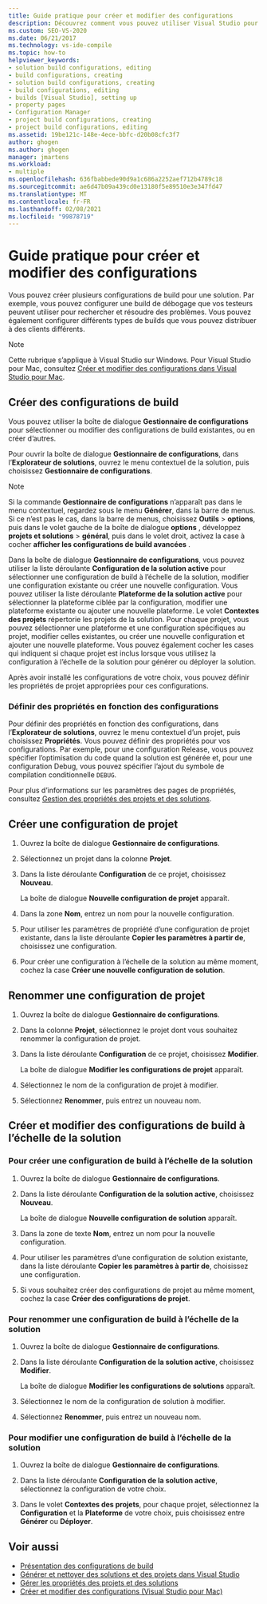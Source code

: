 ```yaml
---
title: Guide pratique pour créer et modifier des configurations
description: Découvrez comment vous pouvez utiliser Visual Studio pour créer et modifier plusieurs configurations de build pour votre solution.
ms.custom: SEO-VS-2020
ms.date: 06/21/2017
ms.technology: vs-ide-compile
ms.topic: how-to
helpviewer_keywords:
- solution build configurations, editing
- build configurations, creating
- solution build configurations, creating
- build configurations, editing
- builds [Visual Studio], setting up
- property pages
- Configuration Manager
- project build configurations, creating
- project build configurations, editing
ms.assetid: 19be121c-148e-4ece-bbfc-d20b08cfc3f7
author: ghogen
ms.author: ghogen
manager: jmartens
ms.workload:
- multiple
ms.openlocfilehash: 636fbabbede90d9a1c686a2252aef712b4789c18
ms.sourcegitcommit: ae6d47b09a439cd0e13180f5e89510e3e347fd47
ms.translationtype: MT
ms.contentlocale: fr-FR
ms.lasthandoff: 02/08/2021
ms.locfileid: "99878719"
---
```

# <a name="how-to-create-and-edit-configurations"></a>Guide pratique pour créer et modifier des configurations

Vous pouvez créer plusieurs configurations de build pour une solution. Par exemple, vous pouvez configurer une build de débogage que vos testeurs peuvent utiliser pour rechercher et résoudre des problèmes. Vous pouvez également configurer différents types de builds que vous pouvez distribuer à des clients différents.

> [!NOTE]
> Cette rubrique s’applique à Visual Studio sur Windows. Pour Visual Studio pour Mac, consultez [Créer et modifier des configurations dans Visual Studio pour Mac](/visualstudio/mac/create-and-edit-configurations).

## <a name="create-build-configurations"></a>Créer des configurations de build

Vous pouvez utiliser la boîte de dialogue **Gestionnaire de configurations** pour sélectionner ou modifier des configurations de build existantes, ou en créer d’autres.

Pour ouvrir la boîte de dialogue **Gestionnaire de configurations**, dans l’**Explorateur de solutions**, ouvrez le menu contextuel de la solution, puis choisissez **Gestionnaire de configurations**.

> [!NOTE]
> Si la commande **Gestionnaire de configurations** n’apparaît pas dans le menu contextuel, regardez sous le menu **Générer**, dans la barre de menus. Si ce n’est pas le cas, dans la barre de menus, choisissez **Outils**  >  **options**, puis dans le volet gauche de la boîte de dialogue **options** , développez **projets et solutions**  >  **général**, puis dans le volet droit, activez la case à cocher **afficher les configurations de build avancées** .

Dans la boîte de dialogue **Gestionnaire de configurations**, vous pouvez utiliser la liste déroulante **Configuration de la solution active** pour sélectionner une configuration de build à l’échelle de la solution, modifier une configuration existante ou créer une nouvelle configuration. Vous pouvez utiliser la liste déroulante **Plateforme de la solution active** pour sélectionner la plateforme ciblée par la configuration, modifier une plateforme existante ou ajouter une nouvelle plateforme. Le volet **Contextes des projets** répertorie les projets de la solution. Pour chaque projet, vous pouvez sélectionner une plateforme et une configuration spécifiques au projet, modifier celles existantes, ou créer une nouvelle configuration et ajouter une nouvelle plateforme. Vous pouvez également cocher les cases qui indiquent si chaque projet est inclus lorsque vous utilisez la configuration à l’échelle de la solution pour générer ou déployer la solution.

Après avoir installé les configurations de votre choix, vous pouvez définir les propriétés de projet appropriées pour ces configurations.

### <a name="set-properties-based-on-configurations"></a>Définir des propriétés en fonction des configurations

Pour définir des propriétés en fonction des configurations, dans l’**Explorateur de solutions**, ouvrez le menu contextuel d’un projet, puis choisissez **Propriétés**. Vous pouvez définir des propriétés pour vos configurations. Par exemple, pour une configuration Release, vous pouvez spécifier l’optimisation du code quand la solution est générée et, pour une configuration Debug, vous pouvez spécifier l’ajout du symbole de compilation conditionnelle `DEBUG`.

Pour plus d’informations sur les paramètres des pages de propriétés, consultez [Gestion des propriétés des projets et des solutions](../ide/managing-project-and-solution-properties.md).

## <a name="create-a-project-configuration"></a>Créer une configuration de projet

1. Ouvrez la boîte de dialogue **Gestionnaire de configurations**.

2. Sélectionnez un projet dans la colonne **Projet**.

3. Dans la liste déroulante **Configuration** de ce projet, choisissez **Nouveau**.

     La boîte de dialogue **Nouvelle configuration de projet** apparaît.

4. Dans la zone **Nom**, entrez un nom pour la nouvelle configuration.

5. Pour utiliser les paramètres de propriété d’une configuration de projet existante, dans la liste déroulante **Copier les paramètres à partir de**, choisissez une configuration.

6. Pour créer une configuration à l’échelle de la solution au même moment, cochez la case **Créer une nouvelle configuration de solution**.

## <a name="rename-a-project-configuration"></a>Renommer une configuration de projet

1. Ouvrez la boîte de dialogue **Gestionnaire de configurations**.

2. Dans la colonne **Projet**, sélectionnez le projet dont vous souhaitez renommer la configuration de projet.

3. Dans la liste déroulante **Configuration** de ce projet, choisissez **Modifier**.

     La boîte de dialogue **Modifier les configurations de projet** apparaît.

4. Sélectionnez le nom de la configuration de projet à modifier.

5. Sélectionnez **Renommer**, puis entrez un nouveau nom.

## <a name="create-and-modify-solution-wide-build-configurations"></a>Créer et modifier des configurations de build à l’échelle de la solution

### <a name="to-create-a-solution-wide-build-configuration"></a>Pour créer une configuration de build à l’échelle de la solution

1. Ouvrez la boîte de dialogue **Gestionnaire de configurations**.

2. Dans la liste déroulante **Configuration de la solution active**, choisissez **Nouveau**.

     La boîte de dialogue **Nouvelle configuration de solution** apparaît.

3. Dans la zone de texte **Nom**, entrez un nom pour la nouvelle configuration.

4. Pour utiliser les paramètres d’une configuration de solution existante, dans la liste déroulante **Copier les paramètres à partir de**, choisissez une configuration.

5. Si vous souhaitez créer des configurations de projet au même moment, cochez la case **Créer des configurations de projet**.

### <a name="to-rename-a-solution-wide-build-configuration"></a>Pour renommer une configuration de build à l’échelle de la solution

1. Ouvrez la boîte de dialogue **Gestionnaire de configurations**.

2. Dans la liste déroulante **Configuration de la solution active**, choisissez **Modifier**.

     La boîte de dialogue **Modifier les configurations de solutions** apparaît.

3. Sélectionnez le nom de la configuration de solution à modifier.

4. Sélectionnez **Renommer**, puis entrez un nouveau nom.

### <a name="to-modify-a-solution-wide-build-configuration"></a>Pour modifier une configuration de build à l’échelle de la solution

1. Ouvrez la boîte de dialogue **Gestionnaire de configurations**.

2. Dans la liste déroulante **Configuration de la solution active**, sélectionnez la configuration de votre choix.

3. Dans le volet **Contextes des projets**, pour chaque projet, sélectionnez la **Configuration** et la **Plateforme** de votre choix, puis choisissez entre **Générer** ou **Déployer**.

## <a name="see-also"></a>Voir aussi

- [Présentation des configurations de build](../ide/understanding-build-configurations.md)
- [Générer et nettoyer des solutions et des projets dans Visual Studio](../ide/building-and-cleaning-projects-and-solutions-in-visual-studio.md)
- [Gérer les propriétés des projets et des solutions](managing-project-and-solution-properties.md)
- [Créer et modifier des configurations (Visual Studio pour Mac)](/visualstudio/mac/create-and-edit-configurations)
